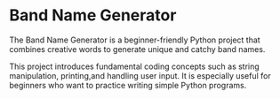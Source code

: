 # Band Name Generator

The Band Name Generator is a beginner-friendly Python
project that combines creative words to 
generate unique and catchy band names.

This project introduces fundamental coding concepts
such as string manipulation, printing,and handling user input. 
It is especially useful for beginners who want to 
practice writing simple Python programs.
